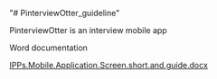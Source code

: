 "# PinterviewOtter_guideline" 

PinterviewOtter is an interview mobile app

Word documentation


[IPPs.Mobile.Application.Screen.short.and.guide.docx](https://github.com/zeroyip175/PinterviewOtter_done/files/11998879/IPPs.Mobile.Application.Screen.short.and.guide.docx)
